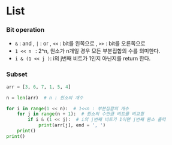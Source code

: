 # List

### Bit operation

- `&` : and , `|` : or ,  `<<` : bit를 왼쪽으로 , `>>` : bit를 오른쪽으로
- `1 << n ` : 2^n, 원소가 n개일 경우 모든 부분집합의 수를 의미한다.
- ` i & (1 << j ) `: i의 j번째 비트가 1인지 아닌지를 return 한다.



### Subset

```python
arr = [3, 6, 7, 1, 5, 4]

n = len(arr)  # n : 원소의 개수

for i in range(1 << n):  # 1<<n : 부분집합의 개수
    for j in range(n + 1):  # 원소의 수만큼 비트를 비교함
        if i & (1 << j):  # i의 j번째 비트가 1이면 j번째 원소 출력
            print(arr[j], end = ', ')
    print()
print()
```

